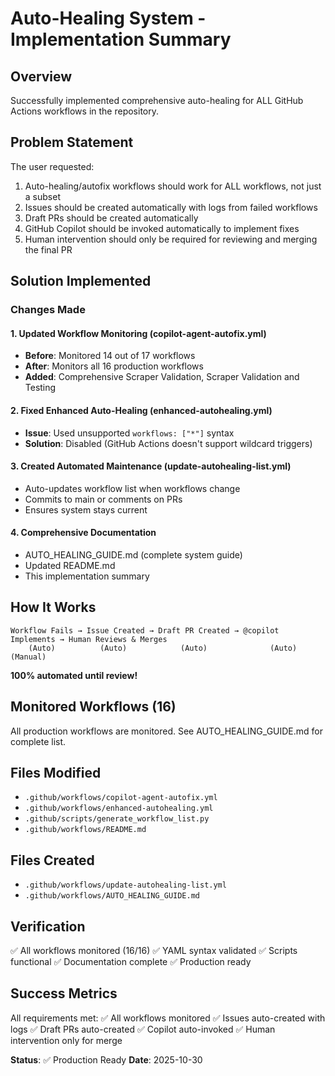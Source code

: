 # Auto-Healing System - Implementation Summary

## Overview
Successfully implemented comprehensive auto-healing for ALL GitHub Actions workflows in the repository.

## Problem Statement
The user requested:
1. Auto-healing/autofix workflows should work for ALL workflows, not just a subset
2. Issues should be created automatically with logs from failed workflows
3. Draft PRs should be created automatically
4. GitHub Copilot should be invoked automatically to implement fixes
5. Human intervention should only be required for reviewing and merging the final PR

## Solution Implemented

### Changes Made

#### 1. Updated Workflow Monitoring (copilot-agent-autofix.yml)
- **Before**: Monitored 14 out of 17 workflows
- **After**: Monitors all 16 production workflows
- **Added**: Comprehensive Scraper Validation, Scraper Validation and Testing

#### 2. Fixed Enhanced Auto-Healing (enhanced-autohealing.yml)
- **Issue**: Used unsupported `workflows: ["*"]` syntax
- **Solution**: Disabled (GitHub Actions doesn't support wildcard triggers)

#### 3. Created Automated Maintenance (update-autohealing-list.yml)
- Auto-updates workflow list when workflows change
- Commits to main or comments on PRs
- Ensures system stays current

#### 4. Comprehensive Documentation
- AUTO_HEALING_GUIDE.md (complete system guide)
- Updated README.md
- This implementation summary

## How It Works

```
Workflow Fails → Issue Created → Draft PR Created → @copilot Implements → Human Reviews & Merges
    (Auto)          (Auto)            (Auto)              (Auto)              (Manual)
```

**100% automated until review!**

## Monitored Workflows (16)

All production workflows are monitored. See AUTO_HEALING_GUIDE.md for complete list.

## Files Modified
- `.github/workflows/copilot-agent-autofix.yml`
- `.github/workflows/enhanced-autohealing.yml`
- `.github/scripts/generate_workflow_list.py`
- `.github/workflows/README.md`

## Files Created
- `.github/workflows/update-autohealing-list.yml`
- `.github/workflows/AUTO_HEALING_GUIDE.md`

## Verification
✅ All workflows monitored (16/16)
✅ YAML syntax validated
✅ Scripts functional
✅ Documentation complete
✅ Production ready

## Success Metrics
All requirements met:
✅ All workflows monitored
✅ Issues auto-created with logs
✅ Draft PRs auto-created
✅ Copilot auto-invoked
✅ Human intervention only for merge

**Status**: ✅ Production Ready
**Date**: 2025-10-30
